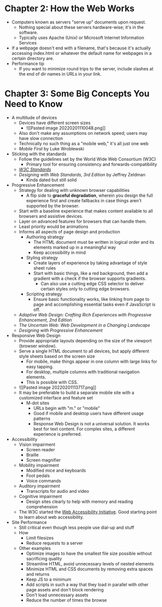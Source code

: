 # Chapter 2: How the Web Works 
- Computers known as servers "serve up" documents upon request.
    - Nothing special about these servers hardware-wise; it's in the software.
    - Typically uses Apache (Unix) or Microsoft Internet Information Services
- If a webpage doesn't end with a filename, that's because it's actually accessing index.html or whatever the default name for webpages in a certain directory are.
- Performance tip
    - If you want to minimize round trips to the server, include slashes at the end of dir names in URLs in your link.

# Chapter 3: Some Big Concepts You Need to Know
- A multitude of devices
    - Devices have different screen sizes
        - ![[Pasted image 20220201110048.png]]
    - Also don't make any assumptions on network speed; users may have slow connection
    - Technically no such thing as a "mobile web," it's all just one web
    - _Mobile First_ by Luke Wroblewski
- Sticking with the standards
    - Follow the guidelines set by the World Wide Web Consortium (W3C)
        - Primary tool for ensuring consistency and forwards-compatibility
    - _[W3C Standards](https://w3.org/standards)_
    - _Designing with Web Standards, 3rd Edition_ by Jeffrey Zeldman
        - Kinda dated but still solid
- Progressive Enhancement
    - Strategy for dealing with unknown browser capabilities
        - A flip side to __graceful degradation__, wherein you design the full experience first and create fallbacks in case things aren't supported by the browser.
    - Start with a baseline experience that makes content available to all browsers and assistive devices.
    - Layer on advanced features for browsers that can handle them.
    - Least priority would be animations
    - Informs all aspects of page design and production
        - Authoring strategy
            - The HTML document must be written in logical order and its elements marked up in a meaningful way
            - Keep accessibility in mind
        - Styling strategy
            - Create layers of experience by taking advantage of style sheet rules
            - Start with basic things, like a red background, then add a gradient with a check if the browser supports gradients.
                - Can also use a cutting edge CSS selector to deliver certain styles only to cutting edge browsers.
        - Scripting strategy
            - Ensure basic functionality works, like linking from page to page and accomplishing essential tasks even if JavaScript is off.
    - _Adaptive Web Design: Crafting Rich Experiences with Progressive Enhancement, 2nd Edition_
    - _The Uncertain Web: Web Development in a Changing Landscape_
    - _Designing with Progressive Enhancement_
- Responsive Web Design
    - Provide appropriate layouts depending on the size of the viewport (browser window).
    - Serve a single HTML document to all devices, but apply different style sheets based on the screen size
        - For mobile, make things appear in one column with large links for easy tapping.
        - For desktop, multiple columns with traditional navigation elements.
        - This is possible with CSS.
    - ![[Pasted image 20220201113717.png]]
    - It may be preferable to build a separate mobile site with a customized interface and feature set
        - M-dot sites
            - URLs begin with "m." or "mobile"
            - Good if mobile and desktop users have different usage patterns
            - Response Web Design is not a universal solution. It works best for text content. For complex sites, a different experience is preferred.
- Accessibility
    - Vision impairment
        - Screen reader
        - Braille
        - Screen magnifier
    - Mobility impairment
        - Modified mice and keyboards
        - Foot pedals
        - Voice commands
    - Auditory impairment
        - Transcripts for audio and video
    - Cognitive impairment
        - Design sites clearly to help with memory and reading comprehension
    - The W3C started the [Web Accessibility Initiative](https://w3.org/WAI). Good starting point to learn about web accessibility.
- Site Performance
    - Still critical even though less people use dial-up and stuff
    - How
        - Limit filesizes
        - Reduce requests to a server
    - Other examples
        - Optimize images to have the smallest file size possible without sacrificing quality
        - Streamline HTML, avoid unnecessary levels of nested elements
        - Minimize HTML and CSS documents by removing extra spaces and returns
        - Keep JS to a minimum
        - Add scripts in such a way that they load in parallel with other page assets and don't block rendering
        - Don't load unnecessary assets
        - Reduce the number of times the browse